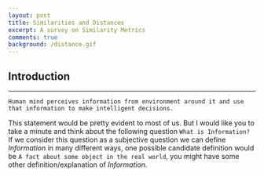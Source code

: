 ```yaml
---
layout: post
title: Similarities and Distances
excerpt: A survey on Similarity Metrics
comments: true
background: /distance.gif
---
```


## Introduction
<hr>

```
Human mind perceives information from environment around it and use that information to make intelligent decisions.
```
This statement would be pretty evident to most of us. But I would like you to take a minute and think about the following question `What is Information?` If we consider this question as a subjective question we can define *Information* in many different ways, one possible candidate definition would be `A fact about some object in the real world`, you might have some other definition/explanation of *Information*.  
